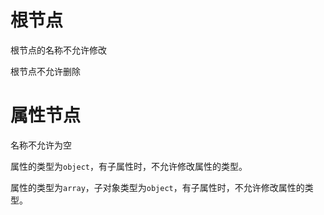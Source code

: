# 根节点

根节点的名称不允许修改

根节点不允许删除

# 属性节点

名称不允许为空

属性的类型为`object`，有子属性时，不允许修改属性的类型。

属性的类型为`array`，子对象类型为`object`，有子属性时，不允许修改属性的类型。

